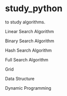 # study_python
to study algorithms.

Linear Search Algorithm

Binary Search Algorithm

Hash Search Algorithm

Full Search Algorithm

Grid

Data Structure

Dynamic Programming

